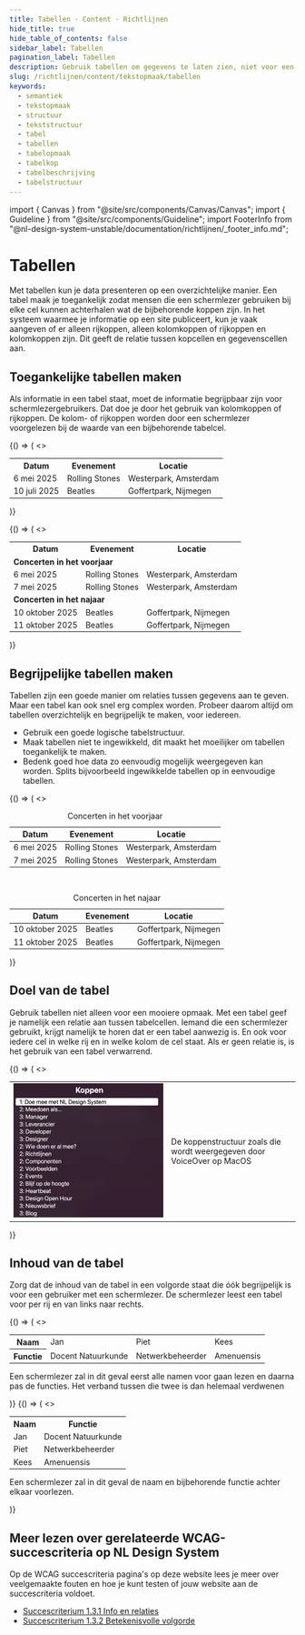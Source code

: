 ```yaml
---
title: Tabellen · Content · Richtlijnen
hide_title: true
hide_table_of_contents: false
sidebar_label: Tabellen
pagination_label: Tabellen
description: Gebruik tabellen om gegevens te laten zien, niet voor een mooiere opmaak.
slug: /richtlijnen/content/tekstopmaak/tabellen
keywords:
  - semantiek
  - tekstopmaak
  - structuur
  - tekststructuur
  - tabel
  - tabellen
  - tabelopmaak
  - tabelkop
  - tabelbeschrijving
  - tabelstructuur
---
```


<!-- @license CC0-1.0 -->

import { Canvas } from "@site/src/components/Canvas/Canvas";
import { Guideline } from "@site/src/components/Guideline";
import FooterInfo from "@nl-design-system-unstable/documentation/richtlijnen/\_footer_info.md";

# Tabellen

Met tabellen kun je data presenteren op een overzichtelijke manier. Een tabel maak je toegankelijk zodat mensen die een schermlezer gebruiken bij elke cel kunnen achterhalen wat de bijbehorende koppen zijn. In het systeem waarmee je informatie op een site publiceert, kun je vaak aangeven of er alleen rijkoppen, alleen kolomkoppen of rijkoppen en kolomkoppen zijn. Dit geeft de relatie tussen kopcellen en gegevenscellen aan.

## Toegankelijke tabellen maken

Als informatie in een tabel staat, moet de informatie begrijpbaar zijn voor schermlezergebruikers. Dat doe je door het gebruik van kolomkoppen of rijkoppen. De kolom- of rijkoppen worden door een schermlezer voorgelezen bij de waarde van een bijbehorende tabelcel.

<Guideline appearance="do" title="Markeer koppen als rijkoppen of kolomkoppen">
  <Canvas language="html">
    {() => (
      <>
          <table>
            <tr>
              <th>Datum</th>
              <th>Evenement</th>
              <th>Locatie</th>
            </tr>
            <tr>
              <td>6 mei 2025</td>
              <td>Rolling Stones</td>
              <td>Westerpark, Amsterdam</td>
            </tr>
            <tr>
              <td>10 juli 2025</td>
              <td>Beatles</td>
              <td>Goffertpark, Nijmegen</td>
            </tr>
          </table>
      </>
    )}
  </Canvas>
</Guideline>

<Guideline appearance="dont" title="Tussenkopjes gebruiken in de tabel die niet als koppen zijn aangegeven.
">
<Canvas language="html">
{() => (
<>
<table>
<tr>
<th>Datum</th>
<th>Evenement</th>
<th>Locatie</th>
</tr>
<tr>
<td colspan='3'><strong>Concerten in het voorjaar</strong></td></tr>
<tr>
<td>6 mei 2025</td>
<td>Rolling Stones</td>
<td>Westerpark, Amsterdam</td>
</tr>
<tr>
<td>7 mei 2025</td>
<td>Rolling Stones</td>
<td>Westerpark, Amsterdam</td>
</tr>
<tr>
<td colspan='3'><strong>Concerten in het najaar</strong></td></tr>
<tr>
<td>10 oktober 2025</td>
<td>Beatles</td>
<td>Goffertpark, Nijmegen</td>
</tr>
<tr>
<td>11 oktober 2025</td>
<td>Beatles</td>
<td>Goffertpark, Nijmegen</td>
</tr>
</table>
</>
)}
</Canvas>
</Guideline>

## Begrijpelijke tabellen maken

Tabellen zijn een goede manier om relaties tussen gegevens aan te geven. Maar een tabel kan ook snel erg complex worden. Probeer daarom altijd om tabellen overzichtelijk en begrijpelijk te maken, voor iedereen.

- Gebruik een goede logische tabelstructuur.
- Maak tabellen niet te ingewikkeld, dit maakt het moeilijker om tabellen toegankelijk te maken.
- Bedenk goed hoe data zo eenvoudig mogelijk weergegeven kan worden. Splits bijvoorbeeld ingewikkelde tabellen op in eenvoudige tabellen.

<Guideline appearance="do" title="Complexere tabellen opsplitsen">
  <Canvas language="html">
    {() => (
      <>
        <table>
          <caption>Concerten in het voorjaar</caption>
          <thead>
            <tr>
              <th>Datum</th>
              <th>Evenement</th>
              <th>Locatie</th>
            </tr>
          </thead>
          <tbody>
            <tr>
              <td>6 mei 2025</td>
              <td>Rolling Stones</td>
              <td>Westerpark, Amsterdam</td>
            </tr>
            <tr>
              <td>7 mei 2025</td>
              <td>Rolling Stones</td>
              <td>Westerpark, Amsterdam</td>
            </tr>
          </tbody>
        </table>
        <br/>
        <table>
          <caption>Concerten in het najaar</caption>
          <thead>
            <tr>
              <th>Datum</th>
              <th>Evenement</th>
              <th>Locatie</th>
            </tr>
          </thead>
          <tbody>
            <tr>
              <td>10 oktober 2025</td>
              <td>Beatles</td>
              <td>Goffertpark, Nijmegen</td>
            </tr>
            <tr>
              <td>11 oktober 2025</td>
              <td>Beatles</td>
              <td>Goffertpark, Nijmegen</td>
            </tr>
          </tbody>
        </table>
      </>
    )}
  </Canvas>
</Guideline>

## Doel van de tabel

Gebruik tabellen niet alleen voor een mooiere opmaak. Met een tabel geef je namelijk een relatie aan tussen tabelcellen. Iemand die een schermlezer gebruikt, krijgt namelijk te horen dat er een tabel aanwezig is. En ook voor iedere cel in welke rij en in welke kolom de cel staat. Als er geen relatie is, is het gebruik van een tabel verwarrend.

<Guideline appearance="dont" title="Een tabel gebruiken voor mooiere opmaak">
  <Canvas language="html">
    {() => (
      <>
        <table>
          <tr>
            <td style={{inlineSize:'50%'}}><img src="https://raw.githubusercontent.com/nl-design-system/documentatie/assets/wcag_headings_in_voiceover.png"/></td>
            <td>De koppenstructuur zoals die wordt weergegeven door VoiceOver op MacOS</td>
          </tr>
        </table>
      </>
    )}
  </Canvas>
</Guideline>

## Inhoud van de tabel

Zorg dat de inhoud van de tabel in een volgorde staat die óók begrijpelijk is voor een gebruiker met een schermlezer. De schermlezer leest een tabel voor per rij en van links naar rechts.

<Guideline appearance="dont" title="Gerelateerde informatie in verschillende rijen plaatsen">
  <Canvas language="html">
    {() => (
      <>
        <table>
          <tr>
            <th>Naam</th>
            <td>Jan</td>
            <td>Piet</td>
            <td>Kees</td>
          </tr>
          <tr>
            <th>Functie</th>
            <td>Docent Natuurkunde</td>
            <td>Netwerkbeheerder</td>
            <td>Amenuensis</td>
          </tr>
        </table>
        <p>Een schermlezer zal in dit geval eerst alle namen voor gaan lezen en daarna pas de functies. Het verband tussen die twee is dan helemaal verdwenen</p>
      </>
    )}
  </Canvas>
</Guideline>

<Guideline appearance="do" title="Gerelateerde informatie in kolommen plaatsen">
  <Canvas language="html">
    {() => (
      <>
        <table>
          <tr>
            <th>Naam</th>
              <th>Functie</th>
          </tr>
          <tr>
            <td>Jan</td>
              <td>Docent Natuurkunde</td>
          </tr>
            <tr>
            <td>Piet</td>
              <td>Netwerkbeheerder</td>
          </tr>
            <tr>
            <td>Kees</td>
              <td>Amenuensis</td>
          </tr>
        </table>
        <p>Een schermlezer zal in dit geval de naam en bijbehorende functie achter elkaar voorlezen.</p>
      </>
    )}
  </Canvas>
</Guideline>

## Meer lezen over gerelateerde WCAG-succescriteria op NL Design System

Op de WCAG succescriteria pagina's op deze website lees je meer over veelgemaakte fouten en hoe je kunt testen of jouw website aan de succescriteria voldoet.

- [Succescriterium 1.3.1 Info en relaties](/wcag/1.3.1)
- [Succescriterium 1.3.2 Betekenisvolle volgorde](/wcag/1.3.2)

<FooterInfo />
